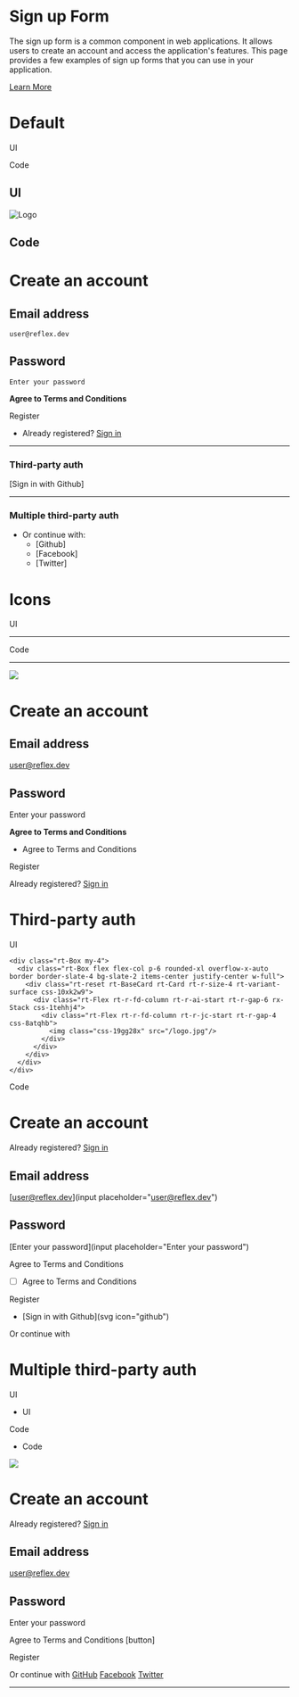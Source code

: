 # Sign up Form

The sign up form is a common component in web applications. It allows users to create an account and access the application's features. This page provides a few examples of sign up forms that you can use in your application.

[Learn More](/docs/recipes/auth/signup-form/#default)

# Default

UI

Code

## UI

![Logo](/logo.jpg)

## Code

# Create an account

## Email address
```
user@reflex.dev
```

## Password
```
Enter your password
```

**Agree to Terms and Conditions**

Register

- Already registered? [Sign in](/docs/recipes/auth/signup-form/#)

---

### Third-party auth

[Sign in with Github]

---

### Multiple third-party auth

- Or continue with:
  - [Github]
  - [Facebook]
  - [Twitter]

# Icons

UI

---

Code

---

![](https://example.com/logo.jpg)

# Create an account

## Email address
user@reflex.dev

## Password
Enter your password

**Agree to Terms and Conditions**
- Agree to Terms and Conditions

Register

Already registered?
[Sign in](/docs/recipes/auth/signup-form/#)

# Third-party auth

UI

```
<div class="rt-Box my-4">
  <div class="rt-Box flex flex-col p-6 rounded-xl overflow-x-auto border border-slate-4 bg-slate-2 items-center justify-center w-full">
    <div class="rt-reset rt-BaseCard rt-Card rt-r-size-4 rt-variant-surface css-10xk2w9">
      <div class="rt-Flex rt-r-fd-column rt-r-ai-start rt-r-gap-6 rx-Stack css-1tehhj4">
        <div class="rt-Flex rt-r-fd-column rt-r-jc-start rt-r-gap-4 css-8atqhb">
          <img class="css-19gg28x" src="/logo.jpg"/>
        </div>
      </div>
    </div>
  </div>
</div>
```

Code

# Create an account

Already registered?
[Sign in](/docs/recipes/auth/signup-form/#)

## Email address
[user@reflex.dev](input placeholder="user@reflex.dev")

## Password
[Enter your password](input placeholder="Enter your password")

Agree to Terms and Conditions
- [ ] Agree to Terms and Conditions

Register
- [Sign in with Github](svg icon="github")

Or continue with

# Multiple third-party auth

UI
- UI

Code
- Code

![](logo.jpg)

# Create an account

Already registered?
[Sign in](/docs/recipes/auth/signup-form/#)

## Email address
[user@reflex.dev](user@reflex.dev)

## Password
Enter your password

Agree to Terms and Conditions [button]

Register

Or continue with
[GitHub]()
[Facebook]()
[Twitter]()

---